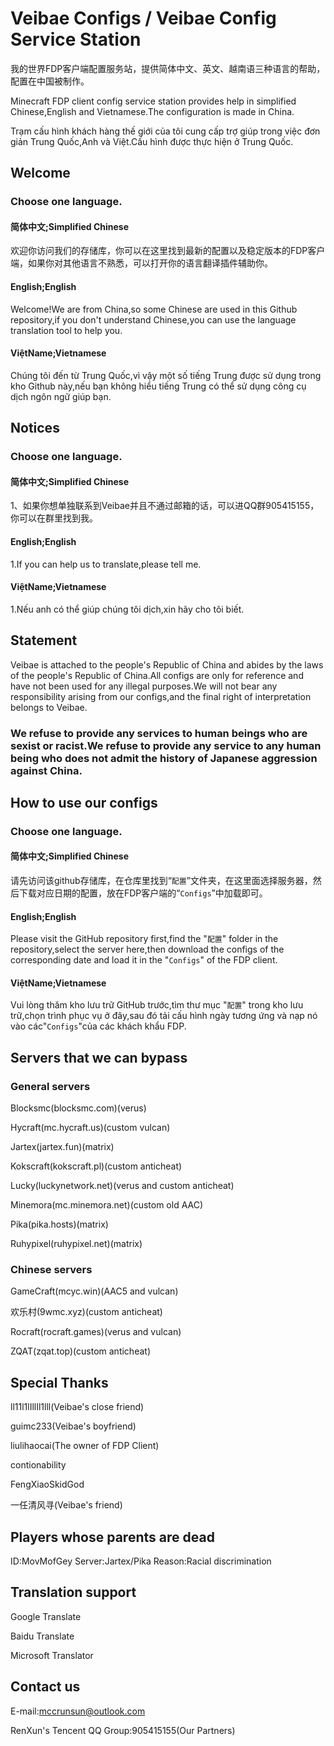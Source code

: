 # Veibae Configs / Veibae Config Service Station
我的世界FDP客户端配置服务站，提供简体中文、英文、越南语三种语言的帮助，配置在中国被制作。

Minecraft FDP client config service station provides help in simplified Chinese,English and Vietnamese.The configuration is made in China.

Trạm cấu hình khách hàng thế giới của tôi cung cấp trợ giúp trong việc đơn giản Trung Quốc,Anh và Việt.Cấu hình được thực hiện ở Trung Quốc.

## Welcome
### Choose one language.
#### 简体中文;Simplified Chinese
欢迎你访问我们的存储库，你可以在这里找到最新的配置以及稳定版本的FDP客户端，如果你对其他语言不熟悉，可以打开你的语言翻译插件辅助你。

#### English;English
Welcome!We are from China,so some Chinese are used in this Github repository,if you don't understand Chinese,you can use the language translation tool to help you.

#### ViệtName;Vietnamese
Chúng tôi đến từ Trung Quốc,vì vậy một số tiếng Trung được sử dụng trong kho Github này,nếu bạn không hiểu tiếng Trung có thể sử dụng công cụ dịch ngôn ngữ giúp bạn.

## Notices
### Choose one language.
#### 简体中文;Simplified Chinese
1、如果你想单独联系到Veibae并且不通过邮箱的话，可以进QQ群905415155，你可以在群里找到我。

#### English;English
1.If you can help us to translate,please tell me.

#### ViệtName;Vietnamese
1.Nếu anh có thể giúp chúng tôi dịch,xin hãy cho tôi biết.

## Statement
Veibae is attached to the people's Republic of China and abides by the laws of the people's Republic of China.All configs are only for reference and have not been used for any illegal purposes.We will not bear any responsibility arising from our configs,and the final right of interpretation belongs to Veibae.

### We refuse to provide any services to human beings who are sexist or racist.We refuse to provide any service to any human being who does not admit the history of Japanese aggression against China.

## How to use our configs
### Choose one language.
#### 简体中文;Simplified Chinese
请先访问该github存储库，在仓库里找到“`配置`”文件夹，在这里面选择服务器，然后下载对应日期的配置，放在FDP客户端的“`Configs`”中加载即可。

#### English;English
Please visit the GitHub repository first,find the "`配置`" folder in the repository,select the server here,then download the configs of the corresponding date and load it in the "`Configs`" of the FDP client.

#### ViệtName;Vietnamese
Vui lòng thăm kho lưu trữ GitHub trước,tìm thư mục "`配置`" trong kho lưu trữ,chọn trình phục vụ ở đây,sau đó tải cấu hình ngày tương ứng và nạp nó vào các"`Configs`"của các khách khẩu FDP.

## Servers that we can bypass
### General servers
Blocksmc(blocksmc.com)(verus)

Hycraft(mc.hycraft.us)(custom vulcan)

Jartex(jartex.fun)(matrix)

Kokscraft(kokscraft.pl)(custom anticheat)

Lucky(luckynetwork.net)(verus and custom anticheat)

Minemora(mc.minemora.net)(custom old AAC)

Pika(pika.hosts)(matrix)

Ruhypixel(ruhypixel.net)(matrix)

### Chinese servers
GameCraft(mcyc.win)(AAC5 and vulcan)

欢乐村(9wmc.xyz)(custom anticheat)

Rocraft(rocraft.games)(verus and vulcan)

ZQAT(zqat.top)(custom anticheat)

## Special Thanks
ll11l1lIllIl1lll(Veibae's close friend)

guimc233(Veibae's boyfriend)

liulihaocai(The owner of FDP Client)

contionability

FengXiaoSkidGod

一任清风寻(Veibae's friend)

## Players whose parents are dead
ID:MovMofGey Server:Jartex/Pika Reason:Racial discrimination

## Translation support
Google Translate

Baidu Translate

Microsoft Translator

## Contact us
E-mail:mccrunsun@outlook.com

RenXun's Tencent QQ Group:905415155(Our Partners)
